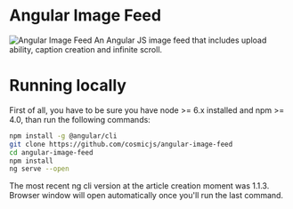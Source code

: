# Angular Image Feed
![Angular Image Feed](https://cosmicjs.com/uploads/83a87480-61cb-11e7-b6e6-cb38cc92844f-angular-image-feed.jpg)
An Angular JS image feed that includes upload ability, caption creation and infinite scroll.

# Running locally

First of all, you have to be sure you have node >= 6.x installed and npm >= 4.0, than run the following commands:

```bash
npm install -g @angular/cli
git clone https://github.com/cosmicjs/angular-image-feed
cd angular-image-feed
npm install
ng serve --open
```
The most recent ng cli version at the article creation moment was 1.1.3.
Browser window will open automatically once you'll run the last command.
